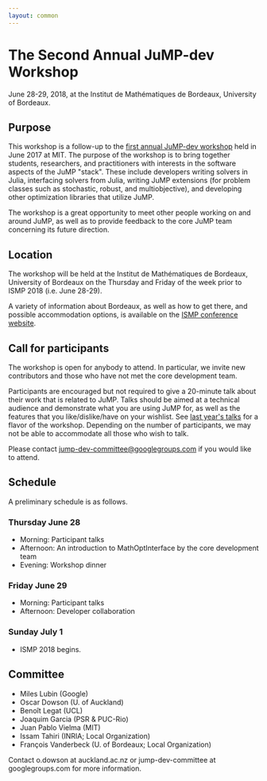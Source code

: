 ```yaml
---
layout: common
---
```


# The Second Annual JuMP-dev Workshop

June 28-29, 2018, at the Institut de Mathématiques de Bordeaux, University of Bordeaux.

## Purpose

This workshop is a follow-up to the [first annual JuMP-dev workshop](/meetings/mit2017/) held in June 2017 at MIT. The purpose of the workshop is to bring together students, researchers, and practitioners with interests in the software aspects of the JuMP "stack". These include developers writing solvers in Julia, interfacing solvers from Julia, writing JuMP extensions (for problem classes such as stochastic, robust, and multiobjective), and developing other optimization libraries that utilize JuMP.

The workshop is a great opportunity to meet other people working on and around JuMP, as well as to provide feedback to the core JuMP team concerning its future direction.

## Location

The workshop will be held at the Institut de Mathématiques de Bordeaux, University of Bordeaux on the Thursday and Friday of the week prior to ISMP 2018 (i.e. June 28-29).

A variety of information about Bordeaux, as well as how to get there, and possible accommodation options, is available on the [ISMP conference website](https://ismp2018.sciencesconf.org).

## Call for participants

The workshop is open for anybody to attend. In particular, we invite new contributors and those who have not met the core development team.

Participants are encouraged but not required to give a 20-minute talk about their work that is related to JuMP. Talks should be aimed at a technical audience and demonstrate what you are using JuMP for, as well as the features that you like/dislike/have on your wishlist. See [last year's talks](https://www.youtube.com/watch?v=esOe5saQRKY&list=PLzK_rUGmc3o6EwPOCUCvBAbMJeYBS8PyY) for a flavor of the workshop. Depending on the number of participants, we may not be able to accommodate all those who wish to talk.


Please contact jump-dev-committee@googlegroups.com if you would like to attend.

## Schedule

A preliminary schedule is as follows.

### Thursday June 28

 - Morning: Participant talks
 - Afternoon: An introduction to MathOptInterface by the core development team
 - Evening: Workshop dinner

### Friday June 29

 - Morning: Participant talks
 - Afternoon: Developer collaboration

### Sunday July 1

 - ISMP 2018 begins.

## Committee

- Miles Lubin (Google)
- Oscar Dowson (U. of Auckland)
- Benoît Legat (UCL)
- Joaquim Garcia (PSR & PUC-Rio)
- Juan Pablo Vielma (MIT)
- Issam Tahiri (INRIA; Local Organization)
- François Vanderbeck (U. of Bordeaux; Local Organization)

Contact o.dowson at auckland.ac.nz or jump-dev-committee at googlegroups.com for more information.
